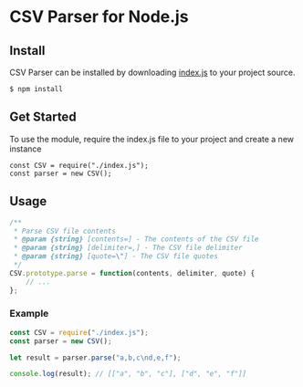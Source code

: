 CSV Parser for Node.js
========================================

Install
-------

CSV Parser can be installed by downloading [index.js](https://github.com/stevenyslee/csv-parser) to your project source.

    $ npm install


Get Started
-----------

To use the module, require the index.js file to your project and create a new instance

    const CSV = require("./index.js");
    const parser = new CSV();

## Usage

```js
/**
 * Parse CSV file contents
 * @param {string} [contents=] - The contents of the CSV file
 * @param {string} [delimiter=,] - The CSV file delimiter
 * @param {string} [quote=\"] - The CSV file quotes
 */
CSV.prototype.parse = function(contents, delimiter, quote) {
    // ...
};

```


### Example 

```js
const CSV = require("./index.js");
const parser = new CSV();

let result = parser.parse("a,b,c\nd,e,f");

console.log(result); // [["a", "b", "c"], ["d", "e", "f"]]

```

